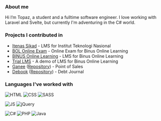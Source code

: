 ### About me
Hi I’m Topaz, a student and a fulltime software engineer. I love working with Laravel and Svelte, but currently I'm adventuring in the C# world.

### Projects I contributed in

- [Itenas Sikad](https://sikad.itenas.ac.id/operator/MNT000) - LMS for Institut Teknologi Nasional 
- [BOL Online Exam](https://onlineexam.apps.binus.ac.id) - Online Exam for Binus Online Learning
- [BINUS Online Learning](https://ol.binus.ac.id) - LMS for Binus Online Learning
- [Trial LMS](https://onlinetrial.binus.ac.id) - A demo of LMS for Binus Online Learning
- [Ganee](https://ganee-wbad.web.app) ([Repository](https://github.com/topazrn/Project_Akhir_ISYS6211)) - Point of Sales
- [Debook](https://debook-4baf4.web.app/) ([Repository](https://github.com/topazrn/Project_Case_ISYS6211)) - Debt Journal

### Languages I've worked with
<img src="https://img.shields.io/badge/HTML5-E34F26?style=for-the-badge&logo=html5&logoColor=white" alt="HTML"> <img src="https://img.shields.io/badge/CSS-239120?&style=for-the-badge&logo=css3&logoColor=white" alt="CSS"> <img src="https://img.shields.io/badge/Sass-CC6699?style=for-the-badge&logo=sass&logoColor=white" alt="SASS">

<img src="https://img.shields.io/badge/JavaScript-323330?style=for-the-badge&logo=javascript&logoColor=F7DF1E" alt="JS"> <img src="https://img.shields.io/badge/jQuery-0769AD?style=for-the-badge&logo=jquery&logoColor=white" alt="jQuery">

<img src="https://img.shields.io/badge/C%23-239120?style=for-the-badge&logo=c-sharp&logoColor=white" alt="C#"> <img src="https://img.shields.io/badge/PHP-777BB4?style=for-the-badge&logo=php&logoColor=white" alt="PHP"> <img src="https://img.shields.io/badge/Java-ED8B00?style=for-the-badge&logo=java&logoColor=white" alt="Java">
